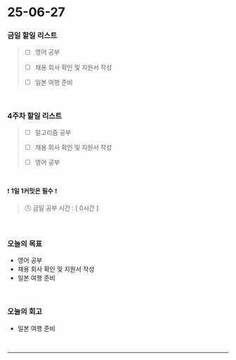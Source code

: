 # 25-06-27

### 금일 할일 리스트
> - [ ] 영어 공부
>
> - [ ] 채용 회사 확인 및 지원서 작성
>
> - [ ] 일본 여행 준비

<br/>

### 4주차 할일 리스트
> - [ ] 알고리즘 공부
>
> - [ ] 채용 회사 확인 및 지원서 작성
>
> - [ ] 영어 공부

<br/>

❗ **1일 1커밋은 필수** ❗

> 🕒 금일 공부 시간 : [ 0시간 ]

<br/>

### 오늘의 목표
- 영어 공부
- 채용 회사 확인 및 지원서 작성
- 일본 여행 준비

<br>

### 오늘의 회고
- 일본 여행 준비


<br/>

---
